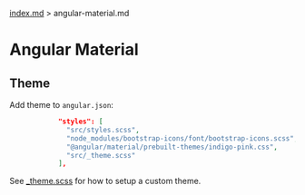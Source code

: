 [index.md](../index.md) > angular-material.md

# Angular Material

## Theme

Add theme to `angular.json`:

```json
            "styles": [
              "src/styles.scss",
              "node_modules/bootstrap-icons/font/bootstrap-icons.scss",
              "@angular/material/prebuilt-themes/indigo-pink.css",
              "src/_theme.scss"
            ],
```

See [_theme.scss](../../src/_theme.scss) for how to setup a custom theme.
